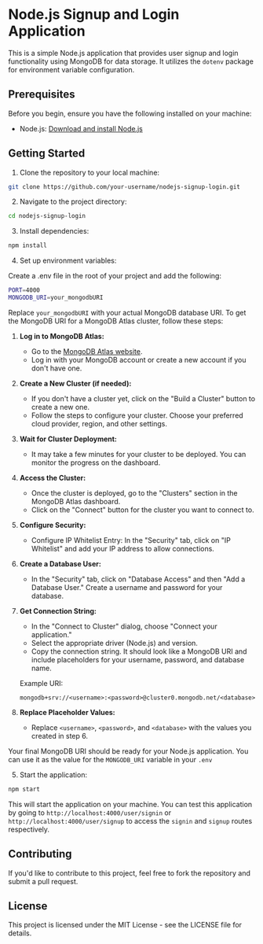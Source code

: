 # Node.js Signup and Login Application

This is a simple Node.js application that provides user signup and login functionality using MongoDB for data storage. It utilizes the `dotenv` package for environment variable configuration.

## Prerequisites

Before you begin, ensure you have the following installed on your machine:

- Node.js: [Download and install Node.js](https://nodejs.org/)

## Getting Started

   1. Clone the repository to your local machine:

   ```bash
   git clone https://github.com/your-username/nodejs-signup-login.git
   ```
   2. Navigate to the project directory:
   
   ```bash
   cd nodejs-signup-login
   ```
   3. Install dependencies:
   
   ```bash
   npm install
   ```
   4. Set up environment variables:
   
   Create a .env file in the root of your project and add the following:
   
   ```bash
   PORT=4000
   MONGODB_URI=your_mongodbURI
   ```
   Replace `your_mongodbURI`  with your actual MongoDB database URI. To get the MongoDB URI for a MongoDB Atlas cluster, follow these steps:

1. **Log in to MongoDB Atlas:**
   - Go to the [MongoDB Atlas website](https://www.mongodb.com/cloud/atlas).
   - Log in with your MongoDB account or create a new account if you don't have one.

2. **Create a New Cluster (if needed):**
   - If you don't have a cluster yet, click on the "Build a Cluster" button to create a new one.
   - Follow the steps to configure your cluster. Choose your preferred cloud provider, region, and other settings.

3. **Wait for Cluster Deployment:**
   - It may take a few minutes for your cluster to be deployed. You can monitor the progress on the dashboard.

4. **Access the Cluster:**
   - Once the cluster is deployed, go to the "Clusters" section in the MongoDB Atlas dashboard.
   - Click on the "Connect" button for the cluster you want to connect to.

5. **Configure Security:**
   - Configure IP Whitelist Entry: In the "Security" tab, click on "IP Whitelist" and add your IP address to allow connections.

6. **Create a Database User:**
   - In the "Security" tab, click on "Database Access" and then "Add a Database User." Create a username and password for your database.

7. **Get Connection String:**
   - In the "Connect to Cluster" dialog, choose "Connect your application."
   - Select the appropriate driver (Node.js) and version.
   - Copy the connection string. It should look like a MongoDB URI and include placeholders for your username, password, and database name.

   Example URI:
   ```
   mongodb+srv://<username>:<password>@cluster0.mongodb.net/<database>
   ```

8. **Replace Placeholder Values:**
   - Replace `<username>`, `<password>`, and `<database>` with the values you created in step 6.

Your final MongoDB URI should be ready for your Node.js application. You can use it as the value for the `MONGODB_URI` variable in your `.env` 

   
   5. Start the application:
   
   ```bash
   npm start
   ```
   This will start the application on your machine. You can test this application by going to `http://localhost:4000/user/signin` or `http://localhost:4000/user/signup` to access the `signin` and `signup` routes respectively.

## Contributing
If you'd like to contribute to this project, feel free to fork the repository and submit a pull request.

## License
This project is licensed under the MIT License - see the LICENSE file for details.
